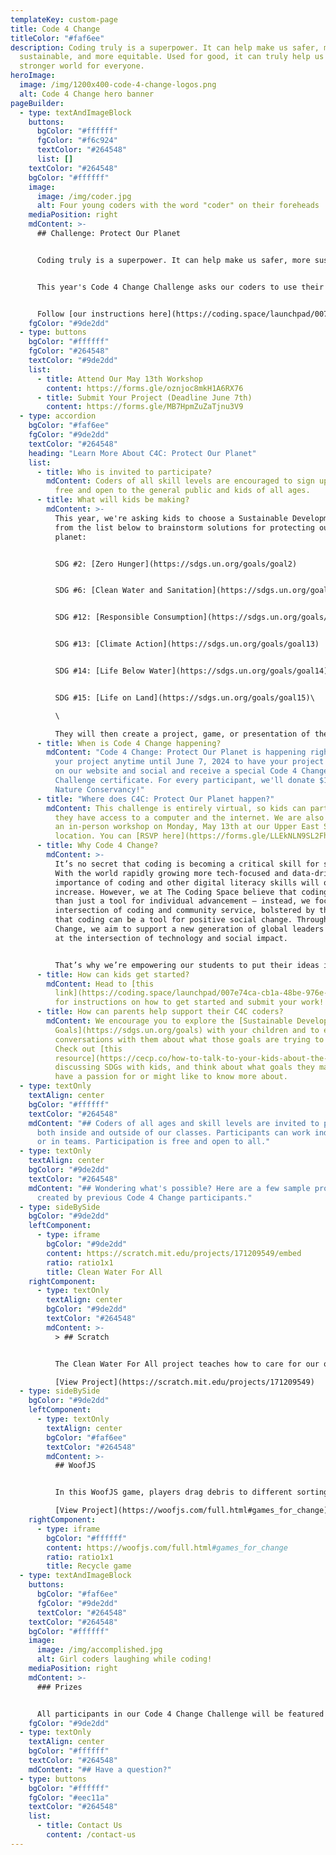 ```yaml
---
templateKey: custom-page
title: Code 4 Change
titleColor: "#faf6ee"
description: Coding truly is a superpower. It can help make us safer, more
  sustainable, and more equitable. Used for good, it can truly help us create a
  stronger world for everyone.
heroImage:
  image: /img/1200x400-code-4-change-logos.png
  alt: Code 4 Change hero banner
pageBuilder:
  - type: textAndImageBlock
    buttons:
      bgColor: "#ffffff"
      fgColor: "#f6c924"
      textColor: "#264548"
      list: []
    textColor: "#264548"
    bgColor: "#ffffff"
    image:
      image: /img/coder.jpg
      alt: Four young coders with the word "coder" on their foreheads
    mediaPosition: right
    mdContent: >-
      ## Challenge: Protect Our Planet


      Coding truly is a superpower. It can help make us safer, more sustainable, and more equitable. Used for good, it can truly help us create a better world for everyone.


      This year's Code 4 Change Challenge asks our coders to use their powers to help protect our planet. Drawing on key [UN Sustainable Development Goals](https://sdgs.un.org/goals), coders will tap into their innovation, creativity, and resourcefulness to develop creative, tech-based solutions. 


      Follow [our instructions here](https://coding.space/launchpad/007e74ca-cb1a-48be-976e-1ee4e76bd7ed) to research, plan, and create. When you're ready, submit your project via the link below. If you're in the NYC area, visit us on May 13th for a workshop so we can create a better world together! (RSVP below.)
    fgColor: "#9de2dd"
  - type: buttons
    bgColor: "#ffffff"
    fgColor: "#264548"
    textColor: "#9de2dd"
    list:
      - title: Attend Our May 13th Workshop
        content: https://forms.gle/oznjoc8mkH1A6RX76
      - title: Submit Your Project (Deadline June 7th)
        content: https://forms.gle/MB7HpmZuZaTjnu3V9
  - type: accordion
    bgColor: "#faf6ee"
    fgColor: "#9de2dd"
    textColor: "#264548"
    heading: "Learn More About C4C: Protect Our Planet"
    list:
      - title: Who is invited to participate?
        mdContent: Coders of all skill levels are encouraged to sign up. This event is
          free and open to the general public and kids of all ages.
      - title: What will kids be making?
        mdContent: >-
          This year, we're asking kids to choose a Sustainable Development Goal
          from the list below to brainstorm solutions for protecting our
          planet: 


          S﻿DG #2: [Zero Hunger](https://sdgs.un.org/goals/goal2)


          S﻿DG #6: [Clean Water and Sanitation](https://sdgs.un.org/goals/goal6)


          S﻿DG #12: [Responsible Consumption](https://sdgs.un.org/goals/goal12) 


          SDG #13: [Climate Action](https://sdgs.un.org/goals/goal13)


          SDG #14: [Life Below Water](https://sdgs.un.org/goals/goal14)


          SDG #15: [Life on Land](https://sdgs.un.org/goals/goal15)\

          \

          They will then create a project, game, or presentation of their choice using a programming language like Scratch, WoofJS, or another to propose a solution to this issue. We recommend that coders include clear visuals, easy-to-follow instructions, simple rules, and an approachable pace.
      - title: When is Code 4 Change happening?
        mdContent: "Code 4 Change: Protect Our Planet is happening right now! Submit
          your project anytime until June 7, 2024 to have your project featured
          on our website and social and receive a special Code 4 Change
          Challenge certificate. For every participant, we'll donate $1 to The
          Nature Conservancy!"
      - title: "Where does C4C: Protect Our Planet happen?"
        mdContent: This challenge is entirely virtual, so kids can participate wherever
          they have access to a computer and the internet. We are also holding
          an in-person workshop on Monday, May 13th at our Upper East Side, NYC
          location. You can [RSVP here](https://forms.gle/LLEkNLN9SL2FhNyD7)!
      - title: Why Code 4 Change?
        mdContent: >-
          It’s no secret that coding is becoming a critical skill for success.
          With the world rapidly growing more tech-focused and data-driven, the
          importance of coding and other digital literacy skills will only
          increase. However, we at The Coding Space believe that coding is more
          than just a tool for individual advancement — instead, we focus on the
          intersection of coding and community service, bolstered by the belief
          that coding can be a tool for positive social change. Through Code 4
          Change, we aim to support a new generation of global leaders working
          at the intersection of technology and social impact.


          That’s why we’re empowering our students to put their ideas into action. Whether it’s on a local or global level, kids will have the chance to program prototypes of their creative solutions to real issues facing our world.
      - title: How can kids get started?
        mdContent: H﻿ead to [this
          link](https://coding.space/launchpad/007e74ca-cb1a-48be-976e-1ee4e76bd7ed)
          for instructions on how to get started and submit your work!
      - title: How can parents help support their C4C coders?
        mdContent: We encourage you to explore the [Sustainable Development
          Goals](https://sdgs.un.org/goals) with your children and to engage in
          conversations with them about what those goals are trying to address.
          Check out [this
          resource](https://cecp.co/how-to-talk-to-your-kids-about-the-sustainable-development-goals-sdgs/) about
          discussing SDGs with kids, and think about what goals they may already
          have a passion for or might like to know more about.
  - type: textOnly
    textAlign: center
    bgColor: "#ffffff"
    textColor: "#264548"
    mdContent: "## Coders of all ages and skill levels are invited to participate,
      both inside and outside of our classes. Participants can work individually
      or in teams. Participation is free and open to all."
  - type: textOnly
    textAlign: center
    bgColor: "#9de2dd"
    textColor: "#264548"
    mdContent: "## Wondering what's possible? Here are a few sample project designs
      created by previous Code 4 Change participants."
  - type: sideBySide
    bgColor: "#9de2dd"
    leftComponent:
      - type: iframe
        bgColor: "#9de2dd"
        content: https://scratch.mit.edu/projects/171209549/embed
        ratio: ratio1x1
        title: Clean Water For All
    rightComponent:
      - type: textOnly
        textAlign: center
        bgColor: "#9de2dd"
        textColor: "#264548"
        mdContent: >-
          > ## Scratch


          The Clean Water For All project teaches how to care for our oceans through proper recycling.\

          [View Project](https://scratch.mit.edu/projects/171209549)
  - type: sideBySide
    bgColor: "#9de2dd"
    leftComponent:
      - type: textOnly
        textAlign: center
        bgColor: "#faf6ee"
        textColor: "#264548"
        mdContent: >-
          ## WoofJS


          In this WoofJS game, players drag debris to different sorting bins to save the beavers.\

          [View Project](https://woofjs.com/full.html#games_for_change)
    rightComponent:
      - type: iframe
        bgColor: "#ffffff"
        content: https://woofjs.com/full.html#games_for_change
        ratio: ratio1x1
        title: Recycle game
  - type: textAndImageBlock
    buttons:
      bgColor: "#faf6ee"
      fgColor: "#9de2dd"
      textColor: "#264548"
    textColor: "#264548"
    bgColor: "#ffffff"
    image:
      image: /img/accomplished.jpg
      alt: Girl coders laughing while coding!
    mediaPosition: right
    mdContent: >-
      ### Prizes


      A﻿ll participants in our Code 4 Change Challenge will be featured in our website and social and receive a special Code 4 Change Challenge Certificate. For every participant, we will donate $1 to The Nature Conservancy (up to $200).
    fgColor: "#9de2dd"
  - type: textOnly
    textAlign: center
    bgColor: "#ffffff"
    textColor: "#264548"
    mdContent: "## Have a question?"
  - type: buttons
    bgColor: "#ffffff"
    fgColor: "#eec11a"
    textColor: "#264548"
    list:
      - title: Contact Us
        content: /contact-us
---
```

